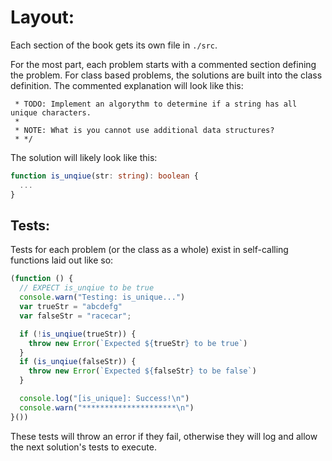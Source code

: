 # Layout:

Each section of the book gets its own file in `./src`.

For the most part, each problem starts with a commented section defining the problem. For class based problems, the solutions are built into the class definition.
The commented explanation will look like this:


```/*
 * TODO: Implement an algorythm to determine if a string has all unique characters. 
 *
 * NOTE: What is you cannot use additional data structures?
 * */
```

The solution will likely look like this: 
```ts
function is_unqiue(str: string): boolean {
  ...
}
```

## Tests:
Tests for each problem (or the class as a whole) exist in self-calling functions laid out like so:
```ts
(function () {
  // EXPECT is_unqiue to be true
  console.warn("Testing: is_unique...")
  var trueStr = "abcdefg"
  var falseStr = "racecar";

  if (!is_unqiue(trueStr)) {
    throw new Error(`Expected ${trueStr} to be true`)
  }
  if (is_unqiue(falseStr)) {
    throw new Error(`Expected ${falseStr} to be false`)
  }

  console.log("[is_unique]: Success!\n")
  console.warn("*********************\n")
}())
```
These tests will throw an error if they fail, otherwise they will log and allow the next solution's tests to execute.
